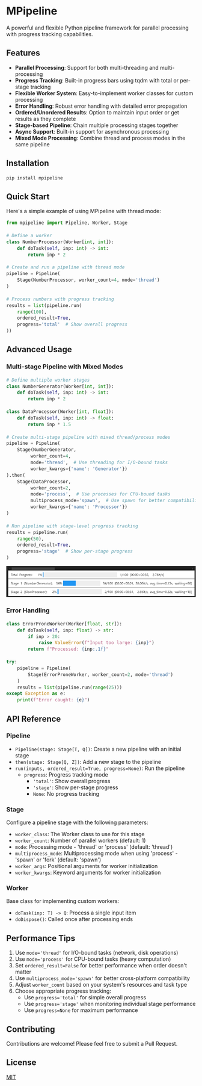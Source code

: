 # MPipeline

A powerful and flexible Python pipeline framework for parallel processing with progress tracking capabilities.

## Features

- **Parallel Processing**: Support for both multi-threading and multi-processing
- **Progress Tracking**: Built-in progress bars using tqdm with total or per-stage tracking
- **Flexible Worker System**: Easy-to-implement worker classes for custom processing
- **Error Handling**: Robust error handling with detailed error propagation
- **Ordered/Unordered Results**: Option to maintain input order or get results as they complete
- **Stage-based Pipeline**: Chain multiple processing stages together
- **Async Support**: Built-in support for asynchronous processing
- **Mixed Mode Processing**: Combine thread and process modes in the same pipeline

## Installation

```bash
pip install mpipeline
```

## Quick Start

Here's a simple example of using MPipeline with thread mode:

```python
from mpipeline import Pipeline, Worker, Stage

# Define a worker
class NumberProcessor(Worker[int, int]):
    def doTask(self, inp: int) -> int:
        return inp * 2

# Create and run a pipeline with thread mode
pipeline = Pipeline(
    Stage(NumberProcessor, worker_count=4, mode='thread')
)

# Process numbers with progress tracking
results = list(pipeline.run(
    range(100),
    ordered_result=True,
    progress='total'  # Show overall progress
))
```

## Advanced Usage

### Multi-stage Pipeline with Mixed Modes

```python
# Define multiple worker stages
class NumberGenerator(Worker[int, int]):
    def doTask(self, inp: int) -> int:
        return inp * 2

class DataProcessor(Worker[int, float]):
    def doTask(self, inp: int) -> float:
        return inp * 1.5

# Create multi-stage pipeline with mixed thread/process modes
pipeline = Pipeline(
    Stage(NumberGenerator, 
         worker_count=4, 
         mode='thread',  # Use threading for I/O-bound tasks
         worker_kwargs={'name': 'Generator'})
).then(
    Stage(DataProcessor, 
         worker_count=2, 
         mode='process',  # Use processes for CPU-bound tasks
         multiprocess_mode='spawn',  # Use spawn for better compatibility
         worker_kwargs={'name': 'Processor'})
)

# Run pipeline with stage-level progress tracking
results = pipeline.run(
    range(50),
    ordered_result=True,
    progress='stage'  # Show per-stage progress
)
```
![MPipeline](img/image.png)



### Error Handling

```python
class ErrorProneWorker(Worker[float, str]):
    def doTask(self, inp: float) -> str:
        if inp > 20:
            raise ValueError(f"Input too large: {inp}")
        return f"Processed: {inp:.1f}"

try:
    pipeline = Pipeline(
        Stage(ErrorProneWorker, worker_count=2, mode='thread')
    )
    results = list(pipeline.run(range(25)))
except Exception as e:
    print(f"Error caught: {e}")
```

## API Reference

### Pipeline

- `Pipeline(stage: Stage[T, Q])`: Create a new pipeline with an initial stage
- `then(stage: Stage[Q, Z])`: Add a new stage to the pipeline
- `run(inputs, ordered_result=True, progress=None)`: Run the pipeline
  - `progress`: Progress tracking mode
    - `'total'`: Show overall progress
    - `'stage'`: Show per-stage progress
    - `None`: No progress tracking

### Stage

Configure a pipeline stage with the following parameters:
- `worker_class`: The Worker class to use for this stage
- `worker_count`: Number of parallel workers (default: 1)
- `mode`: Processing mode - 'thread' or 'process' (default: 'thread')
- `multiprocess_mode`: Multiprocessing mode when using 'process' - 'spawn' or 'fork' (default: 'spawn')
- `worker_args`: Positional arguments for worker initialization
- `worker_kwargs`: Keyword arguments for worker initialization

### Worker

Base class for implementing custom workers:

- `doTask(inp: T) -> Q`: Process a single input item
- `doDispose()`: Called once after processing ends

## Performance Tips

1. Use `mode='thread'` for I/O-bound tasks (network, disk operations)
2. Use `mode='process'` for CPU-bound tasks (heavy computation)
3. Set `ordered_result=False` for better performance when order doesn't matter
4. Use `multiprocess_mode='spawn'` for better cross-platform compatibility
5. Adjust `worker_count` based on your system's resources and task type
6. Choose appropriate progress tracking:
   - Use `progress='total'` for simple overall progress
   - Use `progress='stage'` when monitoring individual stage performance
   - Use `progress=None` for maximum performance

## Contributing

Contributions are welcome! Please feel free to submit a Pull Request.

## License

[MIT](https://opensource.org/licenses/MIT)